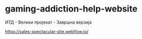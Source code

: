 # gaming-addiction-help-website
ИТД - Велики пројекат - Завршна верзија

https://sales-spectacular-site.webflow.io/
